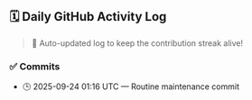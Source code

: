 ## 🗓️ Daily GitHub Activity Log

> 🤖 Auto-updated log to keep the contribution streak alive!

### ✅ Commits

- 🕒 2025-09-24 01:16 UTC — Routine maintenance commit

